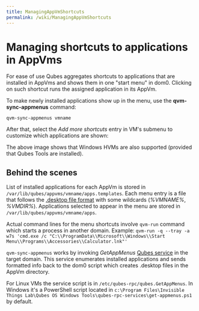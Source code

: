```yaml
---
title: ManagingAppVmShortcuts
permalink: /wiki/ManagingAppVmShortcuts
---
```


Managing shortcuts to applications in AppVms
============================================

For ease of use Qubes aggregates shortcuts to applications that are installed in AppVms and shows them in one "start menu" in dom0. Clicking on such shortcut runs the assigned application in its AppVm.

To make newly installed applications show up in the menu, use the **qvm-sync-appmenus** command:

`qvm-sync-appmenus vmname`

After that, select the *Add more shortcuts* entry in VM's submenu to customize which applications are shown:

The above image shows that Windows HVMs are also supported (provided that Qubes Tools are installed).

Behind the scenes
-----------------

List of installed applications for each AppVm is stored in `/var/lib/qubes/appvms/vmname/apps.templates`. Each menu entry is a file that follows the [​.desktop file format](http://standards.freedesktop.org/desktop-entry-spec/desktop-entry-spec-latest.html) with some wildcards (*%VMNAME%*, *%VMDIR%*). Applications selected to appear in the menu are stored in `/var/lib/qubes/appvms/vmname/apps`.

Actual command lines for the menu shortcuts involve `qvm-run` command which starts a process in another domain. Example: `qvm-run -q --tray -a w7s 'cmd.exe /c "C:\\ProgramData\\Microsoft\\Windows\\Start Menu\\Programs\\Accessories\\Calculator.lnk"'`

`qvm-sync-appmenus` works by invoking *GetAppMenus* [Qubes service](/wiki/Qrexec) in the target domain. This service enumerates installed applications and sends formatted info back to the dom0 script which creates .desktop files in the AppVm directory.

For Linux VMs the service script is in `/etc/qubes-rpc/qubes.GetAppMenus`. In Windows it's a PowerShell script located in `c:\Program Files\Invisible Things Lab\Qubes OS Windows Tools\qubes-rpc-services\get-appmenus.ps1` by default.
